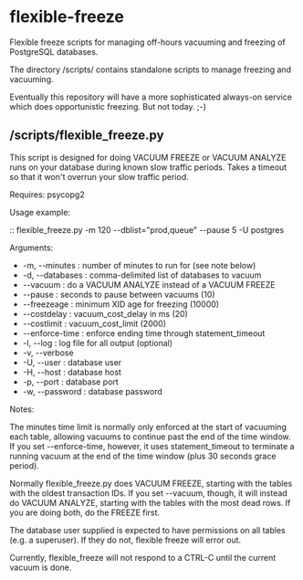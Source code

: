 flexible-freeze
===============

Flexible freeze scripts for managing off-hours vacuuming and freezing of PostgreSQL databases.

The directory /scripts/ contains standalone scripts to manage freezing and vacuuming.

Eventually this repository will have a more sophisticated always-on service which does opportunistic freezing.  But not today. ;-)

/scripts/flexible_freeze.py
---------------------------

This script is designed for doing VACUUM FREEZE or VACUUM ANALYZE
runs on your database during known slow traffic periods. Takes a
timeout so that it won't overrun your slow traffic period.

Requires: psycopg2

Usage example:

::
    flexible_freeze.py -m 120 --dblist="prod,queue" --pause 5 -U postgres

Arguments:

* -m, --minutes : number of minutes to run for (see note below)
* -d, --databases : comma-delimited list of databases to vacuum
* --vacuum : do a VACUUM ANALYZE instead of a VACUUM FREEZE
* --pause : seconds to pause between vacuums (10)
* --freezeage : minimum XID age for freezing (10000)
* --costdelay : vacuum_cost_delay in ms (20)
* --costlimit : vacuum_cost_limit (2000)
* --enforce-time : enforce ending time through statement_timeout
* -l, --log : log file for all output (optional)
* -v, --verbose
* -U, --user : database user
* -H, --host : database host
* -p, --port : database port
* -w, --password : database password

Notes:

The minutes time limit is normally only enforced at the start of vacuuming each table, allowing vacuums to continue past the end of the time window.  If you set --enforce-time, however, it uses statement_timeout to terminate a running vacuum at the end of the time window (plus 30 seconds grace period).

Normally flexible_freeze.py does VACUUM FREEZE, starting with the tables with the oldest transaction IDs.  If you set --vacuum, though, it will instead do VACUUM ANALYZE, starting with the tables with the most dead rows.  If you are doing both, do the FREEZE first.

The database user supplied is expected to have permissions on all tables (e.g. a superuser).  If they do not, flexible freeze will error out.

Currently, flexible_freeze will not respond to a CTRL-C until the current vacuum is done.


